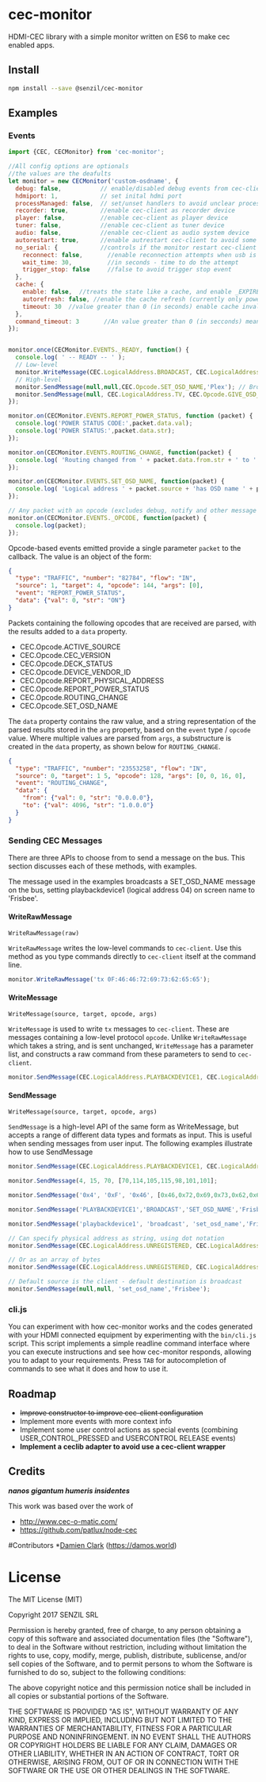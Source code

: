 # cec-monitor
HDMI-CEC library with a simple monitor written on ES6 to make cec enabled apps.

## Install

```bash
npm install --save @senzil/cec-monitor
```

## Examples

### Events

```javascript
import {CEC, CECMonitor} from 'cec-monitor';

//All config options are optionals
//the values are the deafults
let monitor = new CECMonitor('custom-osdname', {
  debug: false,           // enable/disabled debug events from cec-client
  hdmiport: 1,            // set inital hdmi port
  processManaged: false,  // set/unset handlers to avoid unclear process exit.
  recorder: true,         //enable cec-client as recorder device
  player: false,          //enable cec-client as player device
  tuner: false,           //enable cec-client as tuner device
  audio: false,           //enable cec-client as audio system device
  autorestart: true,      //enable autrestart cec-client to avoid some wierd conditions
  no_serial: {            //controls if the monitor restart cec-client when that stop after the usb was unplugged
    reconnect: false,       //enable reconnection attempts when usb is unplugged
    wait_time: 30,          //in seconds - time to do the attempt
    trigger_stop: false     //false to avoid trigger stop event
  },
  cache: {
    enable: false,  //treats the state like a cache, and enable _EXPIREDCACHE event.
    autorefresh: false, //enable the cache refresh (currently only power status), and enable _UPDATEDCACHE event.
    timeout: 30  //value greater than 0 (in seconds) enable cache invalidation timeout and request new values if autorefresh is enabled
  },         
  command_timeout: 3       //An value greater than 0 (in secconds) meaning the timeout time for SendCommand function
});


monitor.once(CECMonitor.EVENTS._READY, function() {
  console.log( ' -- READY -- ' );
  // Low-level
  monitor.WriteMessage(CEC.LogicalAddress.BROADCAST, CEC.LogicalAddress.TV, CEC.Opcode.GIVE_DEVICE_POWER_STATUS);
  // High-level
  monitor.SendMessage(null,null,CEC.Opcode.SET_OSD_NAME,'Plex'); // Broadcast my OSD Name
  monitor.SendMessage(null, CEC.LogicalAddress.TV, CEC.Opcode.GIVE_OSD_NAME); // Ask TV for OSD Name
});

monitor.on(CECMonitor.EVENTS.REPORT_POWER_STATUS, function (packet) {
  console.log('POWER STATUS CODE:',packet.data.val);
  console.log('POWER STATUS:',packet.data.str);
});

monitor.on(CECMonitor.EVENTS.ROUTING_CHANGE, function(packet) {
  console.log( 'Routing changed from ' + packet.data.from.str + ' to ' + packet.data.to.str + '.' );
});

monitor.on(CECMonitor.EVENTS.SET_OSD_NAME, function(packet) {
  console.log( 'Logical address ' + packet.source + 'has OSD name ' + packet.data.str);
});

// Any packet with an opcode (excludes debug, notify and other message types from cec-client
monitor.on(CECMonitor.EVENTS._OPCODE, function(packet) {
  console.log(packet);
});
```

Opcode-based events emitted provide a single parameter `packet` to the callback. The value is an object of the form:

```json
{
  "type": "TRAFFIC", "number": "82784", "flow": "IN", 
  "source": 1, "target": 4, "opcode": 144, "args": [0],
  "event": "REPORT_POWER_STATUS", 
  "data": {"val": 0, "str": "ON"}
}
```

Packets containing the following opcodes that are received are parsed, with the results added to a
`data` property.

* CEC.Opcode.ACTIVE_SOURCE
* CEC.Opcode.CEC_VERSION
* CEC.Opcode.DECK_STATUS
* CEC.Opcode.DEVICE_VENDOR_ID
* CEC.Opcode.REPORT_PHYSICAL_ADDRESS
* CEC.Opcode.REPORT_POWER_STATUS
* CEC.Opcode.ROUTING_CHANGE
* CEC.Opcode.SET_OSD_NAME

The `data` property contains the raw value, and a string representation of the parsed results stored
in the `arg` property, based on the `event` type / `opcode` value.  Where multiple values are parsed
from `args`, a substructure is created in the `data` property, as shown below for `ROUTING_CHANGE`.

```json
{
  "type": "TRAFFIC", "number": "23553258", "flow": "IN",
  "source": 0, "target": 1 5, "opcode": 128, "args": [0, 0, 16, 0],
  "event": "ROUTING_CHANGE",
  "data": {
    "from": {"val": 0, "str": "0.0.0.0"},
    "to": {"val": 4096, "str": "1.0.0.0"}
  }
}
```

### Sending CEC Messages

There are three APIs to choose from to send a message on the bus.  This section discusses each of these
methods, with examples.  

The message used in the examples broadcasts a SET_OSD_NAME message on the bus, setting playbackdevice1 
(logical address 04) on screen name to 'Frisbee'.

#### WriteRawMessage

`WriteRawMessage(raw)`

`WriteRawMessage` writes the low-level commands to `cec-client`.  Use this method as you type commands
directly to `cec-client` itself at the command line.  

```javascript
monitor.WriteRawMessage('tx 0F:46:46:72:69:73:62:65:65');
```

#### WriteMessage

`WriteMessage(source, target, opcode, args)`

`WriteMessage` is used to write `tx` messages to `cec-client`.  These are messages containing a low-level
protocol `opcode`.  Unlike `WriteRawMessage` which takes a string, and is sent unchanged, `WriteMessage` 
has a parameter list, and constructs a raw command from these parameters to send to `cec-client`.  

```javascript
monitor.SendMessage(CEC.LogicalAddress.PLAYBACKDEVICE1, CEC.LogicalAddress.BROADCAST, CEC.Opcode.SET_OSD_NAME,[0x46,0x72,0x69,0x73,0x62,0x65,0x65]);
```

#### SendMessage

`WriteMessage(source, target, opcode, args)`

`SendMessage` is a high-level API of the same form as WriteMessage, but accepts a range of different data
types and formats as input.  This is useful when sending messages from user input.  The following examples
illustrate how to use SendMessage

```javascript
monitor.SendMessage(CEC.LogicalAddress.PLAYBACKDEVICE1, CEC.LogicalAddress.BROADCAST, CEC.Opcode.SET_OSD_NAME,[0x46,0x72,0x69,0x73,0x62,0x65,0x65]);

monitor.SendMessage(4, 15, 70, [70,114,105,115,98,101,101];

monitor.SendMessage('0x4', '0xF', '0x46', [0x46,0x72,0x69,0x73,0x62,0x65,0x65]);

monitor.SendMessage('PLAYBACKDEVICE1','BROADCAST','SET_OSD_NAME','Frisbee');

monitor.SendMessage('playbackdevice1', 'broadcast', 'set_osd_name','Frisbee');

// Can specify physical address as string, using dot notation
monitor.SendMessage(CEC.LogicalAddress.UNREGISTERED, CEC.LogicalAddress.BROADCAST, CEC.Opcode.ACTIVE_SOURCE,'2.0.0.0');

// Or as an array of bytes
monitor.SendMessage(CEC.LogicalAddress.UNREGISTERED, CEC.LogicalAddress.BROADCAST, CEC.Opcode.ACTIVE_SOURCE,[0x20,0x0]);

// Default source is the client - default destination is broadcast
monitor.SendMessage(null,null, 'set_osd_name','Frisbee');
```

### cli.js

You can experiment with how cec-monitor works and the codes generated with your HDMI connected equipment by 
experimenting with the `bin/cli.js` script. This script implements a simple readline command interface where you can 
execute instructions and see how cec-monitor responds, allowing you to adapt to your requirements. Press `TAB` for
autocompletion of commands to see what it does and how to use it.

## Roadmap

* ~~Improve constructor to improve cec-client configuration~~
* Implement more events with more context info
* Implement some user control actions as special events (combining USER_CONTROL_PRESSED and USERCONTROL RELEASE events)
* **Implement a ceclib adapter to avoid use a cec-client wrapper**

## Credits
**_nanos gigantum humeris insidentes_**

This work was based over the work of

* http://www.cec-o-matic.com/
* https://github.com/patlux/node-cec

#Contributors
*[Damien Clark](https://github.com/damoclark) (https://damos.world)

# License

The MIT License (MIT)

Copyright 2017 SENZIL SRL

Permission is hereby granted, free of charge, to any person obtaining a copy of this software and associated documentation files (the "Software"), to deal in the Software without restriction, including without limitation the rights to use, copy, modify, merge, publish, distribute, sublicense, and/or sell copies of the Software, and to permit persons to whom the Software is furnished to do so, subject to the following conditions:

The above copyright notice and this permission notice shall be included in all copies or substantial portions of the Software.

THE SOFTWARE IS PROVIDED "AS IS", WITHOUT WARRANTY OF ANY KIND, EXPRESS OR IMPLIED, INCLUDING BUT NOT LIMITED TO THE WARRANTIES OF MERCHANTABILITY, FITNESS FOR A PARTICULAR PURPOSE AND NONINFRINGEMENT. IN NO EVENT SHALL THE AUTHORS OR COPYRIGHT HOLDERS BE LIABLE FOR ANY CLAIM, DAMAGES OR OTHER LIABILITY, WHETHER IN AN ACTION OF CONTRACT, TORT OR OTHERWISE, ARISING FROM, OUT OF OR IN CONNECTION WITH THE SOFTWARE OR THE USE OR OTHER DEALINGS IN THE SOFTWARE.
